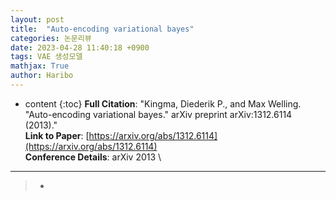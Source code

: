```yaml
---
layout: post
title:  "Auto-encoding variational bayes"
categories: 논문리뷰
date: 2023-04-28 11:40:18 +0900
tags: VAE 생성모델
mathjax: True
author: Haribo
---
```

* content
{:toc}
**Full Citation**: "Kingma, Diederik P., and Max Welling. "Auto-encoding variational bayes." arXiv preprint arXiv:1312.6114 (2013)."\
**Link to Paper**: [https://arxiv.org/abs/1312.6114](https://arxiv.org/abs/1312.6114) \
**Conference Details**: arXiv 2013 \

---

>* 





 






















